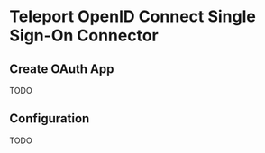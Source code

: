 # Teleport OpenID Connect Single Sign-On Connector

## Create OAuth App

TODO

## Configuration

TODO

<!--
kind: oidc
version: v2
metadata:
  name: new_oidc_connector
spec:
  redirect_url: "https://<cluster-url>/v1/webapi/oidc/callback"
  client_id: <client id>
  # connector display name that will be appended to the title of "Login with"
  # button on the cluster login screen so it will say "Login with Google".
  # Teleport will provide custom CSS for 'Google'.
  display: Google
  client_secret: <client secret>
  issuer_url: https://<issuer-url>
  scope: [<scope value>]
  claims_to_roles:
    - {claim: "hd", value: "example.com", roles: ["editor"]}
-->
